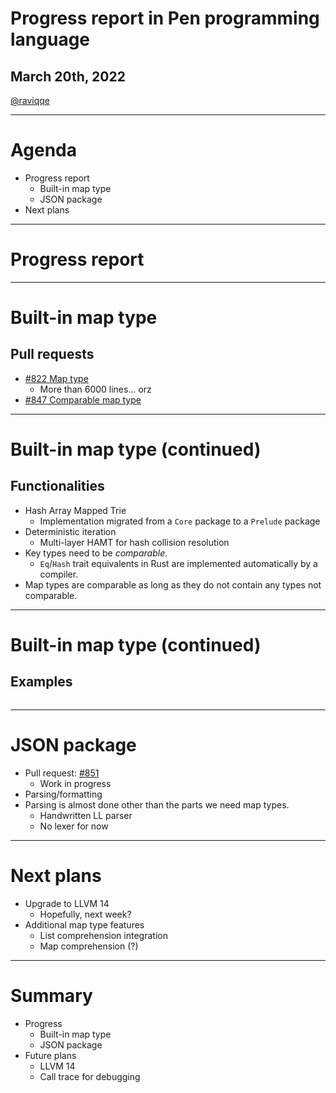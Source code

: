 # Progress report in Pen programming language

## March 20th, 2022

[@raviqqe](https://github.com/raviqqe)

---

# Agenda

- Progress report
  - Built-in map type
  - JSON package
- Next plans

---

# Progress report

---

# Built-in map type

## Pull requests

- [#822 Map type](https://github.com/pen-lang/pen/pull/822)
  - More than 6000 lines... orz
- [#847 Comparable map type](https://github.com/pen-lang/pen/pull/847)

---

# Built-in map type (continued)

## Functionalities

- Hash Array Mapped Trie
  - Implementation migrated from a `Core` package to a `Prelude` package
- Deterministic iteration
  - Multi-layer HAMT for hash collision resolution
- Key types need to be _comparable_.
  - `Eq`/`Hash` trait equivalents in Rust are implemented automatically by a compiler.
- Map types are comparable as long as they do not contain any types not comparable.

---

# Built-in map type (continued)

## Examples

```pen

```

---

# JSON package

- Pull request: [#851](https://github.com/pen-lang/pen/pull/851)
  - Work in progress
- Parsing/formatting
- Parsing is almost done other than the parts we need map types.
  - Handwritten LL parser
  - No lexer for now

---

# Next plans

- Upgrade to LLVM 14
  - Hopefully, next week?
- Additional map type features
  - List comprehension integration
  - Map comprehension (?)

---

# Summary

- Progress
  - Built-in map type
  - JSON package
- Future plans
  - LLVM 14
  - Call trace for debugging
